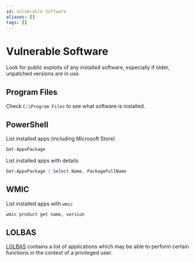 ```yaml
---
id: Vulnerable Software
aliases: []
tags: []
---
```


# Vulnerable Software


Look for public exploits of any installed software, especially if older,
unpatched versions are in use.

## Program Files

Check `C:\Program Files` to see what software is installed.

## PowerShell

List installed apps (including Microsoft Store)

```PowerShell
Get-AppxPackage
```

List installed apps with details

```PowerShell
Get-AppxPackage | Select Name, PackageFullName
```

## WMIC

List installed apps with `wmic`

```cmd
wmic product get name, version
```

## LOLBAS

[LOLBAS](https://lolbas-project.github.io/#) contains a list of applications
which may be able to perform certain functions in the context of a privileged
user.
